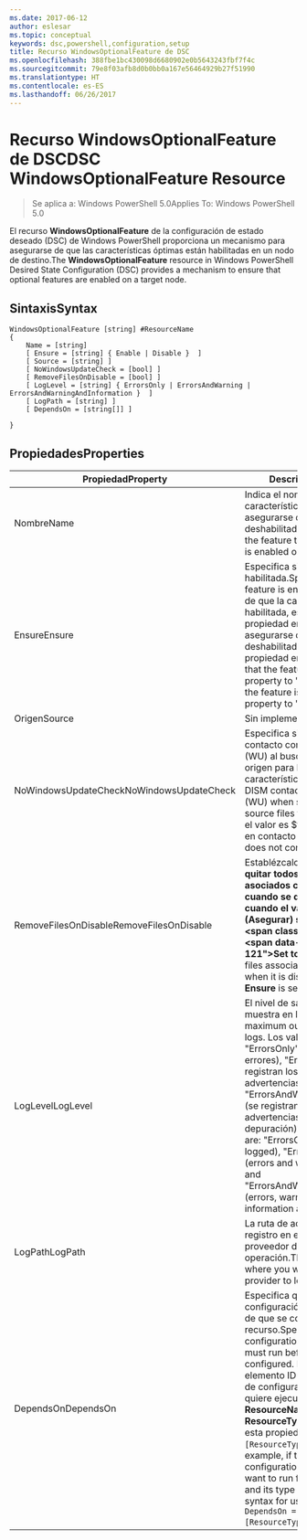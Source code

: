 ```yaml
---
ms.date: 2017-06-12
author: eslesar
ms.topic: conceptual
keywords: dsc,powershell,configuration,setup
title: Recurso WindowsOptionalFeature de DSC
ms.openlocfilehash: 388fbe1bc430098d6680902e0b5643243fbf7f4c
ms.sourcegitcommit: 79e8f03afb8d0b0bb0a167e56464929b27f51990
ms.translationtype: HT
ms.contentlocale: es-ES
ms.lasthandoff: 06/26/2017
---
```

# <a name="dsc-windowsoptionalfeature-resource"></a><span data-ttu-id="e9197-103">Recurso WindowsOptionalFeature de DSC</span><span class="sxs-lookup"><span data-stu-id="e9197-103">DSC WindowsOptionalFeature Resource</span></span>

> <span data-ttu-id="e9197-104">Se aplica a: Windows PowerShell 5.0</span><span class="sxs-lookup"><span data-stu-id="e9197-104">Applies To: Windows PowerShell 5.0</span></span>

<span data-ttu-id="e9197-105">El recurso **WindowsOptionalFeature** de la configuración de estado deseado (DSC) de Windows PowerShell proporciona un mecanismo para asegurarse de que las características óptimas están habilitadas en un nodo de destino.</span><span class="sxs-lookup"><span data-stu-id="e9197-105">The **WindowsOptionalFeature** resource in Windows PowerShell Desired State Configuration (DSC) provides a mechanism to ensure that optional features are enabled on a target node.</span></span>

## <a name="syntax"></a><span data-ttu-id="e9197-106">Sintaxis</span><span class="sxs-lookup"><span data-stu-id="e9197-106">Syntax</span></span>

```
WindowsOptionalFeature [string] #ResourceName
{
    Name = [string]
    [ Ensure = [string] { Enable | Disable }  ]
    [ Source = [string] ]
    [ NoWindowsUpdateCheck = [bool] ]
    [ RemoveFilesOnDisable = [bool] ]
    [ LogLevel = [string] { ErrorsOnly | ErrorsAndWarning | ErrorsAndWarningAndInformation }  ]
    [ LogPath = [string] ]
    [ DependsOn = [string[]] ]
    
}
```

## <a name="properties"></a><span data-ttu-id="e9197-107">Propiedades</span><span class="sxs-lookup"><span data-stu-id="e9197-107">Properties</span></span>

|  <span data-ttu-id="e9197-108">Propiedad</span><span class="sxs-lookup"><span data-stu-id="e9197-108">Property</span></span>  |  <span data-ttu-id="e9197-109">Descripción</span><span class="sxs-lookup"><span data-stu-id="e9197-109">Description</span></span>   | 
|---|---| 
| <span data-ttu-id="e9197-110">Nombre</span><span class="sxs-lookup"><span data-stu-id="e9197-110">Name</span></span>| <span data-ttu-id="e9197-111">Indica el nombre de la característica que desea asegurarse de que está habilitada o deshabilitada.</span><span class="sxs-lookup"><span data-stu-id="e9197-111">Indicates the name of the feature that you want to ensure is enabled or disabled.</span></span>| 
| <span data-ttu-id="e9197-112">Ensure</span><span class="sxs-lookup"><span data-stu-id="e9197-112">Ensure</span></span>| <span data-ttu-id="e9197-113">Especifica si la característica está habilitada.</span><span class="sxs-lookup"><span data-stu-id="e9197-113">Specifies whether the feature is enabled.</span></span> <span data-ttu-id="e9197-114">Para asegurarse de que la característica está habilitada, establezca esta propiedad en "Enable"; para asegurarse de que está deshabilitada, establezca la propiedad en "Disable".</span><span class="sxs-lookup"><span data-stu-id="e9197-114">To ensure that the feature is enabled, set this property to "Enable" To ensure that the feature is disabled, set the property to "Disable".</span></span>|
| <span data-ttu-id="e9197-115">Origen</span><span class="sxs-lookup"><span data-stu-id="e9197-115">Source</span></span>| <span data-ttu-id="e9197-116">Sin implementar.</span><span class="sxs-lookup"><span data-stu-id="e9197-116">Not implemented.</span></span>|
| <span data-ttu-id="e9197-117">NoWindowsUpdateCheck</span><span class="sxs-lookup"><span data-stu-id="e9197-117">NoWindowsUpdateCheck</span></span>| <span data-ttu-id="e9197-118">Especifica si DISM se pone en contacto con Windows Update (WU) al buscar los archivos de origen para habilitar una característica.</span><span class="sxs-lookup"><span data-stu-id="e9197-118">Specifies whether DISM contacts Windows Update (WU) when searching for the source files to enable a feature.</span></span> <span data-ttu-id="e9197-119">Si el valor es $true, DISM no se pone en contacto con WU.</span><span class="sxs-lookup"><span data-stu-id="e9197-119">If $true, DISM does not contact WU.</span></span>|
| <span data-ttu-id="e9197-120">RemoveFilesOnDisable</span><span class="sxs-lookup"><span data-stu-id="e9197-120">RemoveFilesOnDisable</span></span>| <span data-ttu-id="e9197-121">Establézcalo en **$true** para quitar todos los archivos asociados con la característica cuando se deshabilite (es decir, cuando el valor de **Ensure** (Asegurar) sea "Absent").</span><span class="sxs-lookup"><span data-stu-id="e9197-121">Set to **$true** to remove all files associated with the feature when it is disabled (that is, when **Ensure** is set to "Absent").</span></span>|
| <span data-ttu-id="e9197-122">LogLevel</span><span class="sxs-lookup"><span data-stu-id="e9197-122">LogLevel</span></span>| <span data-ttu-id="e9197-123">El nivel de salida máximo que se muestra en los registros.</span><span class="sxs-lookup"><span data-stu-id="e9197-123">The maximum output level shown in the logs.</span></span> <span data-ttu-id="e9197-124">Los valores aceptados son: "ErrorsOnly" (solo se registran los errores), "ErrorsAndWarning" (se registran los errores y las advertencias) y "ErrorsAndWarningAndInformation" (se registran los errores, las advertencias y la información de depuración).</span><span class="sxs-lookup"><span data-stu-id="e9197-124">The accepted values are: "ErrorsOnly" (only errors are logged), "ErrorsAndWarning" (errors and warnings are logged), and "ErrorsAndWarningAndInformation" (errors, warnings, and debug information are logged).</span></span>|
| <span data-ttu-id="e9197-125">LogPath</span><span class="sxs-lookup"><span data-stu-id="e9197-125">LogPath</span></span>| <span data-ttu-id="e9197-126">La ruta de acceso al archivo de registro en el que desea que el proveedor de recursos registre la operación.</span><span class="sxs-lookup"><span data-stu-id="e9197-126">The path to a log file where you want the resource provider to log the operation.</span></span>| 
| <span data-ttu-id="e9197-127">DependsOn</span><span class="sxs-lookup"><span data-stu-id="e9197-127">DependsOn</span></span>| <span data-ttu-id="e9197-128">Especifica que debe ejecutarse la configuración de otro recurso antes de que se configure este recurso.</span><span class="sxs-lookup"><span data-stu-id="e9197-128">Specifies that the configuration of another resource must run before this resource is configured.</span></span> <span data-ttu-id="e9197-129">Por ejemplo, si el elemento ID del bloque del script de configuración del recurso que quiere ejecutar primero es __ResourceName__ y su tipo es __ResourceType__, la sintaxis para usar esta propiedad es `DependsOn = "[ResourceType]ResourceName"`.</span><span class="sxs-lookup"><span data-stu-id="e9197-129">For example, if the ID of the resource configuration script block that you want to run first is __ResourceName__ and its type is __ResourceType__, the syntax for using this property is `DependsOn = "[ResourceType]ResourceName"`.</span></span>| 
 



